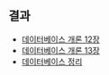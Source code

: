 ## 결과

- [데이터베이스 개론 12장](https://github.com/jjeda/Study/blob/master/computer_science/Database.md#분산-데이터베이스)
- [데이터베이스 개론 13장](https://github.com/jjeda/Study/blob/master/computer_science/Database.md#rdb-vs-nosql)
- [데이터베이스 정리](https://github.com/jjeda/Study/commit/0ce761cee25af91f9125792fa924b28f3b8fee94)